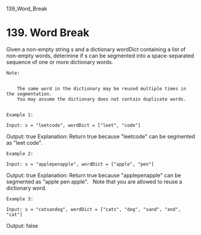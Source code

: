 139_Word_Break
# 139. Word Break

Given a non-empty string s and a dictionary wordDict
        containing a list of non-empty words, determine if s can be
        segmented into a space-separated sequence of one or more dictionary words.

    Note:

    
        The same word in the dictionary may be reused multiple times in the segmentation.
        You may assume the dictionary does not contain duplicate words.
    

    Example 1:

    Input: s = "leetcode", wordDict = ["leet", "code"]
Output: true
Explanation: Return true because "leetcode" can be segmented as "leet code".

    Example 2:

    Input: s = "applepenapple", wordDict = ["apple", "pen"]
Output: true
Explanation: Return true because "applepenapple" can be segmented as "apple pen apple".
             Note that you are allowed to reuse a dictionary word.

    Example 3:

    Input: s = "catsandog", wordDict = ["cats", "dog", "sand", "and", "cat"]
Output: false